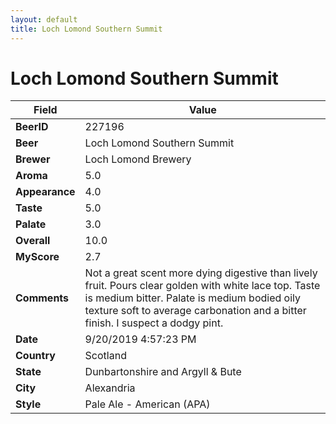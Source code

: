 ```yaml
---
layout: default
title: Loch Lomond Southern Summit
---
```


# Loch Lomond Southern Summit

| Field         | Value     |
|---------------|-----------|
| **BeerID** | 227196 |
| **Beer** | Loch Lomond Southern Summit |
| **Brewer** | Loch Lomond Brewery |
| **Aroma** | 5.0 |
| **Appearance** | 4.0 |
| **Taste** | 5.0 |
| **Palate** | 3.0 |
| **Overall** | 10.0 |
| **MyScore** | 2.7 |
| **Comments** | Not a great scent more dying digestive than lively fruit.  Pours clear golden with white lace top. Taste is medium bitter. Palate is medium bodied oily texture soft to average carbonation and a bitter finish. I suspect a dodgy pint. |
| **Date** | 9/20/2019 4:57:23 PM |
| **Country** | Scotland |
| **State** | Dunbartonshire and Argyll & Bute |
| **City** | Alexandria |
| **Style** | Pale Ale - American (APA) |

